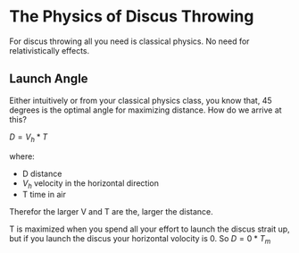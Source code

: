 # The Physics of Discus Throwing

For discus throwing all you need is classical physics. No need for relativistically effects.

## Launch Angle

Either intuitively or from your classical physics class, you know that, 45 degrees is the optimal angle for maximizing distance. How do we arrive at this?

$D=V_h*T$

where:

- D distance
- $V_h$ velocity in the horizontal direction
- T time in air

Therefor the larger V and T are the, larger the distance.

T is maximized when you spend all your effort to launch the discus strait up, but if you launch the discus your horizontal volocity is 0. So $D=0*T_m$


 
